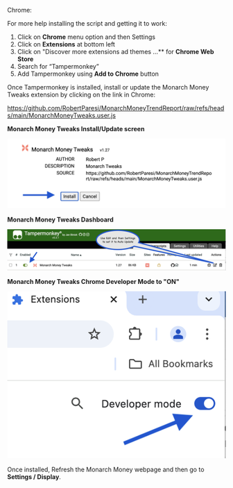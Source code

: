 Chrome:

For more help installing the script and getting it to work:

1. Click on **Chrome** menu option and then Settings
2. Click on **Extensions** at bottom left
3. Click on "Discover more extensions ad themes …** for **Chrome Web Store**
4. Search for “Tampermonkey”
5. Add Tampermonkey using **Add to Chrome** button

   
Once Tampermonkey is installed, install or update the Monarch Money Tweaks extension by clicking on the link in Chrome:

https://github.com/RobertParesi/MonarchMoneyTrendReport/raw/refs/heads/main/MonarchMoneyTweaks.user.js



**Monarch Money Tweaks Install/Update screen**

![Settings](/images/MM_Chrome3.png)

**Monarch Money Tweaks Dashboard**

![Settings](/images/MM_Chrome1.png)

**Monarch Money Tweaks Chrome Developer Mode to "ON"**

![Settings](/images/MM_Chrome2.png)


Once installed, Refresh the Monarch Money webpage and then go to **Settings / Display**.
